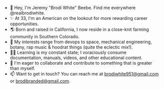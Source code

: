 - 👋 Hey, I'm Jeremy "Brodi White" Beebe. Find me everywhere @realbrodiwhite.
- ✨ At 33, I'm an American on the lookout for more rewarding career opportunities.
- 🌎 Born and raised in California, I now reside in a close-knit farming community in Southern Colorado.
- 👀 My interests range from devops to space, mechanical engineering, botany, rap music & hoodrat things (quite the eclectic mix!).
- 👨‍💻 Learning is my constant state; I voraciously consume documentation, manuals, videos, and other educational content.
- 💞️ I'm eager to collaborate and contribute to something that is greater than myself.
- 📫 Want to get in touch? You can reach me at brodiwhite951@gmail.com or brodibranded@gmail.com.
